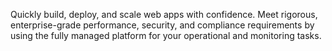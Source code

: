 ﻿Quickly build, deploy, and scale web apps with confidence. Meet rigorous, enterprise-grade performance, security, and compliance requirements by using the fully managed platform for your operational and monitoring tasks.